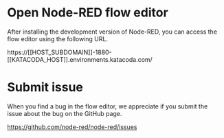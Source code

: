 # Open Node-RED flow editor
After installing the development version of Node-RED, you can access the flow editor using the following URL.

https://[[HOST_SUBDOMAIN]]-1880-[[KATACODA_HOST]].environments.katacoda.com/

# Submit issue
When you find a bug in the flow editor, we appreciate if you submit the issue about the bug on the GitHub page.

https://github.com/node-red/node-red/issues
